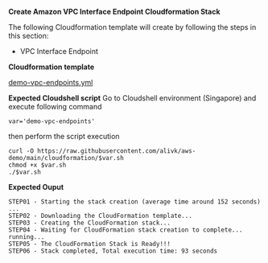 **Create Amazon VPC Interface Endpoint Cloudformation Stack**

The following Cloudformation template will create by following the steps in this section:

- VPC Interface Endpoint

**Cloudformation template**

[demo-vpc-endpoints.yml](demo-vpc-endpoints.yml)

**Expected Cloudshell script**
Go to Cloudshell environment (Singapore) and execute following command
```
var='demo-vpc-endpoints'
```
then perform the script execution

```
curl -O https://raw.githubusercontent.com/alivk/aws-demo/main/cloudformation/$var.sh
chmod +x $var.sh
./$var.sh
```

**Expected Ouput**
```
STEP01 - Starting the stack creation (average time around 152 seconds) ...
STEP02 - Downloading the CloudFormation template...
STEP03 - Creating the CloudFormation stack...
STEP04 - Waiting for CloudFormation stack creation to complete... running... 
STEP05 - The CloudFormation Stack is Ready!!!
STEP06 - Stack completed, Total execution time: 93 seconds
```
